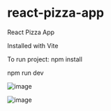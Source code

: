 # react-pizza-app
React Pizza App

Installed with Vite

To run project:
  npm install
  
  npm run dev

  
![image](https://github.com/IndriesAndrei/react-pizza-app/assets/24415865/2c2ec452-8408-49a8-b6a1-46e1a994713f)

![image](https://github.com/IndriesAndrei/react-pizza-app/assets/24415865/f2cbe67e-0c08-4d77-b068-d247f586eb39)

